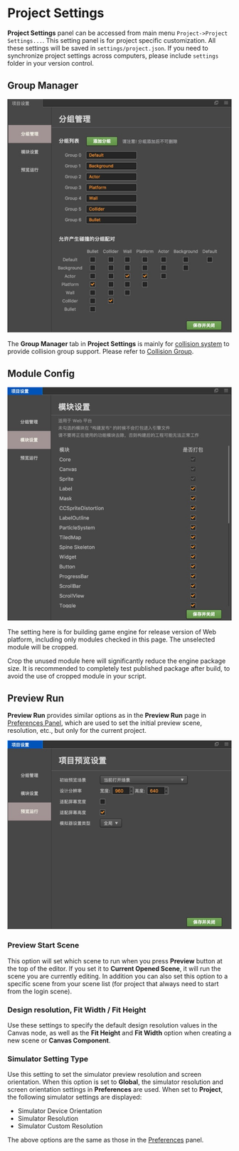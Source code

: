 # Project Settings

**Project Settings** panel can be accessed from main menu `Project->Project Settings...`. This setting panel is for project specific customization. All these settings will be saved in `settings/project.json`. If you need to synchronize project settings across computers, please include `settings` folder in your version control.

## Group Manager

![Group](project-settings/group.jpg)

The **Group Manager** tab in **Project Settings** is mainly for [collision system](../../../physics/index.md) to provide collision group support. Please refer to [Collision Group](../../../physics/collision-group.md).

## Module Config

![Module](project-settings/module.jpg)

The setting here is for building game engine for release version of Web platform, including only modules checked in this page. The unselected module will be cropped.

Crop the unused module here will significantly reduce the engine package size. It is recommended to completely test published package after build, to avoid the use of cropped module in your script.

## Preview Run

**Preview Run** provides similar options as in the **Preview Run** page in [Preferences Panel](preferences.md), which are used to set the initial preview scene, resolution, etc., but only for the current project.

![preview](project-settings/preview.jpg)

### Preview Start Scene

This option will set which scene to run when you press **Preview** button at the top of the editor. If you set it to **Current Opened Scene**, it will run the scene you are currently editing. In addition you can also set this option to a specific scene from your scene list (for project that always need to start from the login scene).

### Design resolution, Fit Width / Fit Height

Use these settings to specify the default design resolution values ​​in the Canvas node, as well as the **Fit Height** and **Fit Width** option when creating a new scene or **Canvas Component**.

### Simulator Setting Type

Use this setting to set the simulator preview resolution and screen orientation. When this option is set to **Global**, the simulator resolution and screen orientation settings in **Preferences** are used. When set to **Project**, the following simulator settings are displayed:

- Simulator Device Orientation
- Simulator Resolution
- Simulator Custom Resolution

The above options are the same as those in the [Preferences](preferences.md) panel.